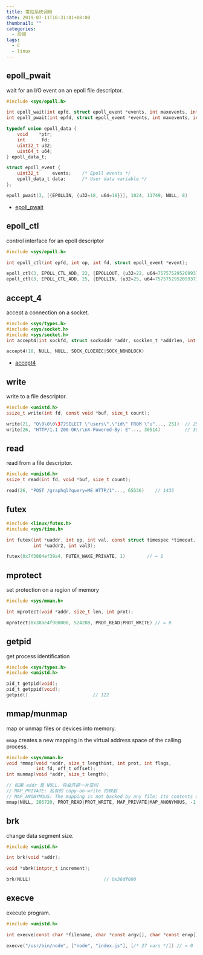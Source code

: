```yaml
---
title: 常见系统调用
date: 2019-07-11T16:31:01+08:00
thumbnail: ""
categories:
  - 后端
tags:
  - C
  - linux
---
```


## epoll_pwait

wait for an I/O event on an epoll file descriptor.

```c
#include <sys/epoll.h>

int epoll_wait(int epfd, struct epoll_event *events, int maxevents, int timeout);
int epoll_pwait(int epfd, struct epoll_event *events, int maxevents, int timeout, const sigset_t *sigmask);

typedef union epoll_data {
    void    *ptr;
    int      fd;
    uint32_t u32;
    uint64_t u64;
} epoll_data_t;

struct epoll_event {
    uint32_t     events;    /* Epoll events */
    epoll_data_t data;      /* User data variable */
};

epoll_pwait(3, [{EPOLLIN, {u32=18, u64=18}}], 1024, 11749, NULL, 8)
```

+ [epoll_pwait](https://linux.die.net/man/2/epoll_pwait)

## epoll_ctl

control interface for an epoll descriptor

```c
#include <sys/epoll.h>

int epoll_ctl(int epfd, int op, int fd, struct epoll_event *event);

epoll_ctl(3, EPOLL_CTL_ADD, 22, {EPOLLOUT, {u32=22, u64=7575752952099373078}}) // 0
epoll_ctl(3, EPOLL_CTL_ADD, 25, {EPOLLIN, {u32=25, u64=7575752952099373081}})  // -1 EEXIST (File exists)

```

## accept_4

accept a connection on a socket.

```c
#include <sys/types.h>
#include <sys/socket.h>
#include <sys/socket.h>
int accept4(int sockfd, struct sockaddr *addr, socklen_t *addrlen, int flags);

accept4(18, NULL, NULL, SOCK_CLOEXEC|SOCK_NONBLOCK)
```

+ [accept4](https://linux.die.net/man/2/accept4)

## write

write to a file descriptor. 

```c
#include <unistd.h>
ssize_t write(int fd, const void *buf, size_t count);

write(21, "Q\0\0\0\372SELECT \"users\".\"id\" FROM \"u"..., 251)  // 251
write(26, "HTTP/1.1 200 OK\r\nX-Powered-By: E"..., 30514)         // 30514
```

## read

read from a file descriptor.

```c
#include <unistd.h>
ssize_t read(int fd, void *buf, size_t count);

read(26, "POST /graphql?query=ME HTTP/1"..., 65536)    // 1435
```

## futex

```c
#include <linux/futex.h>
#include <sys/time.h>

int futex(int *uaddr, int op, int val, const struct timespec *timeout,
          int *uaddr2, int val3);

futex(0x7f3804ef39a4, FUTEX_WAKE_PRIVATE, 1)        // = 1
```

## mprotect

set protection on a region of memory

```c
#include <sys/mman.h>

int mprotect(void *addr, size_t len, int prot);

mprotect(0x38ae4f980000, 524288, PROT_READ|PROT_WRITE) // = 0
```

## getpid

get process identification

```c
#include <sys/types.h>
#include <unistd.h>

pid_t getpid(void);
pid_t getppid(void);
getpid()                        // 122
```

## mmap/munmap

map or unmap files or devices into memory.

`mmap` creates a new mapping in the virtual address space of the calling process. 

```c
#include <sys/mman.h>
void *mmap(void *addr, size_t lengthint, int prot, int flags,
           int fd, off_t offset);
int munmap(void *addr, size_t length);

// 如果 addr 是 NULL，将会开辟一片空间
// MAP_PRIVATE: 私有的 copy-on-write 的映射
// MAP_ANONYMOUS: The mapping is not backed by any file; its contents are initialized to zero.
mmap(NULL, 286720, PROT_READ|PROT_WRITE, MAP_PRIVATE|MAP_ANONYMOUS, -1, 0) // 0x7f38076a8000
```

## brk

change data segment size.

```c
#include <unistd.h>

int brk(void *addr);

void *sbrk(intptr_t increment);

brk(NULL)                           // 0x36df000
```

## execve

execute program.

```c
#include <unistd.h>

int execve(const char *filename, char *const argv[], char *const envp[]);

execve("/usr/bin/node", ["node", "index.js"], [/* 27 vars */]) // = 0
```

